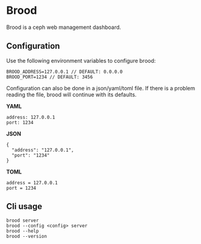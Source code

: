 Brood
=====

Brood is a ceph web management dashboard.

Configuration
-----

Use the following environment variables to configure brood:

    BROOD_ADDRESS=127.0.0.1 // DEFAULT: 0.0.0.0
    BROOD_PORT=1234 // DEFAULT: 3456

Configuration can also be done in a json/yaml/toml file. If there is a problem reading the file, brood will continue with its defaults.

**YAML**

    address: 127.0.0.1
    port: 1234

**JSON**

    {
      "address": "127.0.0.1",
      "port": "1234"
    }

**TOML**

    address = 127.0.0.1
    port = 1234

Cli usage
-----

  	brood server
  	brood --config <config> server
  	brood --help
  	brood --version
